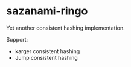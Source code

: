 # sazanami-ringo

Yet another consistent hashing implementation.

Support:

- karger consistent hashing
- Jump consistent hashing
